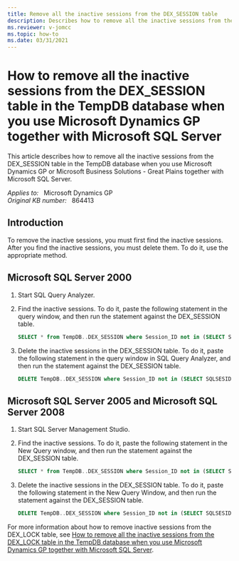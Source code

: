```yaml
---
title: Remove all the inactive sessions from the DEX_SESSION table
description: Describes how to remove all the inactive sessions from the DEX_SESSION table in the TempDB database.
ms.reviewer: v-jomcc
ms.topic: how-to
ms.date: 03/31/2021
---
```

# How to remove all the inactive sessions from the DEX_SESSION table in the TempDB database when you use Microsoft Dynamics GP together with Microsoft SQL Server

This article describes how to remove all the inactive sessions from the DEX_SESSION table in the TempDB database when you use Microsoft Dynamics GP or Microsoft Business Solutions - Great Plains together with Microsoft SQL Server.

_Applies to:_ &nbsp; Microsoft Dynamics GP  
_Original KB number:_ &nbsp; 864413

## Introduction

To remove the inactive sessions, you must first find the inactive sessions. After you find the inactive sessions, you must delete them. To do it, use the appropriate method.

## Microsoft SQL Server 2000

1. Start SQL Query Analyzer.
2. Find the inactive sessions. To do it, paste the following statement in the query window, and then run the statement against the DEX_SESSION table.

    ```sql
    SELECT * from TempDB..DEX_SESSION where Session_ID not in (SELECT SQLSESID from DYNAMICS..ACTIVITY)
    ```

3. Delete the inactive sessions in the DEX_SESSION table. To do it, paste the following statement in the query window in SQL Query Analyzer, and then run the statement against the DEX_SESSION table.

    ```sql
    DELETE TempDB..DEX_SESSION where Session_ID not in (SELECT SQLSESID from DYNAMICS..ACTIVITY)
    ```

## Microsoft SQL Server 2005 and Microsoft SQL Server 2008

1. Start SQL Server Management Studio.
2. Find the inactive sessions. To do it, paste the following statement in the New Query window, and then run the statement against the DEX_SESSION table.

    ```sql
    SELECT * from TempDB..DEX_SESSION where Session_ID not in (SELECT SQLSESID from DYNAMICS..ACTIVITY)
    ```

3. Delete the inactive sessions in the DEX_SESSION table. To do it, paste the following statement in the New Query Window, and then run the statement against the DEX_SESSION table.

    ```sql
    DELETE TempDB..DEX_SESSION where Session_ID not in (SELECT SQLSESID from DYNAMICS..ACTIVITY
    ```

For more information about how to remove inactive sessions from the DEX_LOCK table, see [How to remove all the inactive sessions from the DEX_LOCK table in the TempDB database when you use Microsoft Dynamics GP together with Microsoft SQL Server](https://support.microsoft.com/help/864411).
